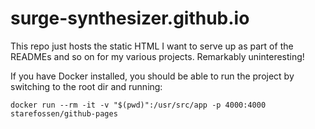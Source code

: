 # surge-synthesizer.github.io

This repo just hosts the static HTML I want to serve up as part of the READMEs and so on for my various
projects. Remarkably uninteresting!

If you have Docker installed, you should be able to run the project by switching to the root dir and running:

```docker run --rm -it -v "$(pwd)":/usr/src/app -p 4000:4000 starefossen/github-pages```
